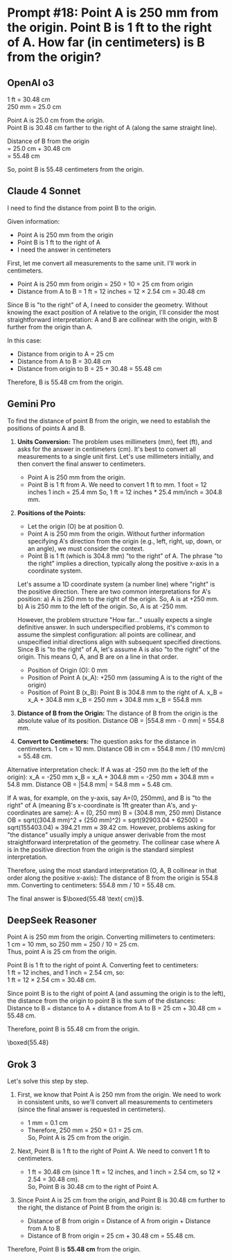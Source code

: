 # Prompt #18: Point A is 250 mm from the origin. Point B is 1 ft to the right of A. How far (in centimeters) is B from the origin?

## OpenAI o3
1 ft  = 30.48 cm  
250 mm = 25.0 cm  

Point A is 25.0 cm from the origin.  
Point B is 30.48 cm farther to the right of A (along the same straight line).

Distance of B from the origin  
= 25.0 cm + 30.48 cm  
= 55.48 cm

So, point B is 55.48 centimeters from the origin.

## Claude 4 Sonnet
I need to find the distance from point B to the origin.

Given information:
- Point A is 250 mm from the origin
- Point B is 1 ft to the right of A
- I need the answer in centimeters

First, let me convert all measurements to the same unit. I'll work in centimeters.
- Point A is 250 mm from origin = 250 ÷ 10 = 25 cm from origin
- Distance from A to B = 1 ft = 12 inches = 12 × 2.54 cm = 30.48 cm

Since B is "to the right" of A, I need to consider the geometry. Without knowing the exact position of A relative to the origin, I'll consider the most straightforward interpretation: A and B are collinear with the origin, with B further from the origin than A.

In this case:
- Distance from origin to A = 25 cm
- Distance from A to B = 30.48 cm
- Distance from origin to B = 25 + 30.48 = 55.48 cm

Therefore, B is 55.48 cm from the origin.

## Gemini Pro
To find the distance of point B from the origin, we need to establish the positions of points A and B.

1.  **Units Conversion:**
    The problem uses millimeters (mm), feet (ft), and asks for the answer in centimeters (cm). It's best to convert all measurements to a single unit first. Let's use millimeters initially, and then convert the final answer to centimeters.
    *   Point A is 250 mm from the origin.
    *   Point B is 1 ft from A. We need to convert 1 ft to mm.
        1 foot = 12 inches
        1 inch = 25.4 mm
        So, 1 ft = 12 inches * 25.4 mm/inch = 304.8 mm.

2.  **Positions of the Points:**
    *   Let the origin (O) be at position 0.
    *   Point A is 250 mm from the origin. Without further information specifying A's direction from the origin (e.g., left, right, up, down, or an angle), we must consider the context.
    *   Point B is 1 ft (which is 304.8 mm) "to the right" of A. The phrase "to the right" implies a direction, typically along the positive x-axis in a coordinate system.

    Let's assume a 1D coordinate system (a number line) where "right" is the positive direction.
    There are two common interpretations for A's position:
    a) A is 250 mm to the right of the origin. So, A is at +250 mm.
    b) A is 250 mm to the left of the origin. So, A is at -250 mm.

    However, the problem structure "How far..." usually expects a single definitive answer. In such underspecified problems, it's common to assume the simplest configuration: all points are collinear, and unspecified initial directions align with subsequent specified directions. Since B is "to the right" of A, let's assume A is also "to the right" of the origin. This means O, A, and B are on a line in that order.

    *   Position of Origin (O): 0 mm
    *   Position of Point A (x_A): +250 mm (assuming A is to the right of the origin)
    *   Position of Point B (x_B): Point B is 304.8 mm to the right of A.
        x_B = x_A + 304.8 mm
        x_B = 250 mm + 304.8 mm
        x_B = 554.8 mm

3.  **Distance of B from the Origin:**
    The distance of B from the origin is the absolute value of its position.
    Distance OB = |554.8 mm - 0 mm| = 554.8 mm.

4.  **Convert to Centimeters:**
    The question asks for the distance in centimeters.
    1 cm = 10 mm.
    Distance OB in cm = 554.8 mm / (10 mm/cm) = 55.48 cm.

Alternative interpretation check:
If A was at -250 mm (to the left of the origin):
x_A = -250 mm
x_B = x_A + 304.8 mm = -250 mm + 304.8 mm = 54.8 mm.
Distance OB = |54.8 mm| = 54.8 mm = 5.48 cm.

If A was, for example, on the y-axis, say A=(0, 250mm), and B is "to the right" of A (meaning B's x-coordinate is 1ft greater than A's, and y-coordinates are same):
A = (0, 250 mm)
B = (304.8 mm, 250 mm)
Distance OB = sqrt((304.8 mm)^2 + (250 mm)^2) = sqrt(92903.04 + 62500) = sqrt(155403.04) ≈ 394.21 mm ≈ 39.42 cm.
However, problems asking for "the distance" usually imply a unique answer derivable from the most straightforward interpretation of the geometry. The collinear case where A is in the positive direction from the origin is the standard simplest interpretation.

Therefore, using the most standard interpretation (O, A, B collinear in that order along the positive x-axis):
The distance of B from the origin is 554.8 mm.
Converting to centimeters: 554.8 mm / 10 = 55.48 cm.

The final answer is $\boxed{55.48 \text{ cm}}$.

## DeepSeek Reasoner
Point A is 250 mm from the origin. Converting millimeters to centimeters:  
1 cm = 10 mm, so 250 mm = 250 / 10 = 25 cm.  
Thus, point A is 25 cm from the origin.  

Point B is 1 ft to the right of point A. Converting feet to centimeters:  
1 ft = 12 inches, and 1 inch = 2.54 cm, so:  
1 ft = 12 × 2.54 cm = 30.48 cm.  

Since point B is to the right of point A (and assuming the origin is to the left), the distance from the origin to point B is the sum of the distances:  
Distance to B = distance to A + distance from A to B = 25 cm + 30.48 cm = 55.48 cm.  

Therefore, point B is 55.48 cm from the origin.

\boxed{55.48}

## Grok 3
Let's solve this step by step.

1. First, we know that Point A is 250 mm from the origin. We need to work in consistent units, so we'll convert all measurements to centimeters (since the final answer is requested in centimeters).  
   - 1 mm = 0.1 cm  
   - Therefore, 250 mm = 250 × 0.1 = 25 cm.  
   So, Point A is 25 cm from the origin.

2. Next, Point B is 1 ft to the right of Point A. We need to convert 1 ft to centimeters.  
   - 1 ft = 30.48 cm (since 1 ft = 12 inches, and 1 inch = 2.54 cm, so 12 × 2.54 = 30.48 cm).  
   So, Point B is 30.48 cm to the right of Point A.

3. Since Point A is 25 cm from the origin, and Point B is 30.48 cm further to the right, the distance of Point B from the origin is:  
   - Distance of B from origin = Distance of A from origin + Distance from A to B  
   - Distance of B from origin = 25 cm + 30.48 cm = 55.48 cm.

Therefore, Point B is **55.48 cm** from the origin.

